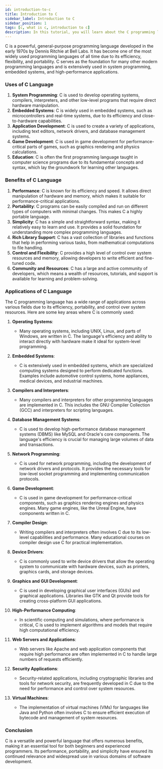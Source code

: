 ```yaml
---
id: introduction-to-c
title: Introduction to C
sidebar_label: Introduction to C
sidebar_position: 1
tags: [c, what is c, introduction to c]
description: In this tutorial, you will learn about the C programming language, what it is, its uses,benefits and its applications.
---
```


C is a powerful, general-purpose programming language developed in the early 1970s by Dennis Ritchie at Bell Labs. It has become one of the most widely used programming languages of all time due to its efficiency, flexibility, and portability. C serves as the foundation for many other modern programming languages and is extensively used in system programming, embedded systems, and high-performance applications.

### Uses of C Language

1. **System Programming**: C is used to develop operating systems, compilers, interpreters, and other low-level programs that require direct hardware manipulation.
2. **Embedded Systems**: C is widely used in embedded systems, such as microcontrollers and real-time systems, due to its efficiency and close-to-hardware capabilities.
3. **Application Development**: C is used to create a variety of applications, including text editors, network drivers, and database management systems.
4. **Game Development**: C is used in game development for performance-critical parts of games, such as graphics rendering and physics calculations.
5. **Education**: C is often the first programming language taught in computer science programs due to its fundamental concepts and syntax, which lay the groundwork for learning other languages.

### Benefits of C Language

1. **Performance**: C is known for its efficiency and speed. It allows direct manipulation of hardware and memory, which makes it suitable for performance-critical applications.
2. **Portability**: C programs can be easily compiled and run on different types of computers with minimal changes. This makes C a highly portable language.
3. **Simplicity**: C has a simple and straightforward syntax, making it relatively easy to learn and use. It provides a solid foundation for understanding more complex programming languages.
4. **Rich Library Support**: C has a vast collection of libraries and functions that help in performing various tasks, from mathematical computations to file handling.
5. **Control and Flexibility**: C provides a high level of control over system resources and memory, allowing developers to write efficient and fine-tuned code.
6. **Community and Resources**: C has a large and active community of developers, which means a wealth of resources, tutorials, and support is available for learning and problem-solving.

### Applications of C Language

The C programming language has a wide range of applications across various fields due to its efficiency, portability, and control over system resources. Here are some key areas where C is commonly used:

1. **Operating Systems**:
   - Many operating systems, including UNIX, Linux, and parts of Windows, are written in C. The language's efficiency and ability to interact directly with hardware make it ideal for system-level programming.

2. **Embedded Systems**:
   - C is extensively used in embedded systems, which are specialized computing systems designed to perform dedicated functions. Examples include automotive control systems, home appliances, medical devices, and industrial machines.

3. **Compilers and Interpreters**:
   - Many compilers and interpreters for other programming languages are implemented in C. This includes the GNU Compiler Collection (GCC) and interpreters for scripting languages.

4. **Database Management Systems**:
   - C is used to develop high-performance database management systems (DBMS) like MySQL and Oracle's core components. The language's efficiency is crucial for managing large volumes of data and transactions.

5. **Network Programming**:
   - C is used for network programming, including the development of network drivers and protocols. It provides the necessary tools for low-level socket programming and implementing communication protocols.

6. **Game Development**:
   - C is used in game development for performance-critical components, such as graphics rendering engines and physics engines. Many game engines, like the Unreal Engine, have components written in C.

7. **Compiler Design**:
   - Writing compilers and interpreters often involves C due to its low-level capabilities and performance. Many educational courses on compiler design use C for practical implementation.

8. **Device Drivers**:
   - C is commonly used to write device drivers that allow the operating system to communicate with hardware devices, such as printers, graphics cards, and storage devices.

9. **Graphics and GUI Development**:
   - C is used in developing graphical user interfaces (GUIs) and graphical applications. Libraries like GTK and Qt provide tools for creating cross-platform GUI applications.

10. **High-Performance Computing**:
    - In scientific computing and simulations, where performance is critical, C is used to implement algorithms and models that require high computational efficiency.

11. **Web Servers and Applications**:
    - Web servers like Apache and web application components that require high performance are often implemented in C to handle large numbers of requests efficiently.

12. **Security Applications**:
    - Security-related applications, including cryptographic libraries and tools for network security, are frequently developed in C due to the need for performance and control over system resources.

13. **Virtual Machines**:
    - The implementation of virtual machines (VMs) for languages like Java and Python often involves C to ensure efficient execution of bytecode and management of system resources.


### Conclusion
 C is a versatile and powerful language that offers numerous benefits, making it an essential tool for both beginners and experienced programmers. Its performance, portability, and simplicity have ensured its continued relevance and widespread use in various domains of software development.